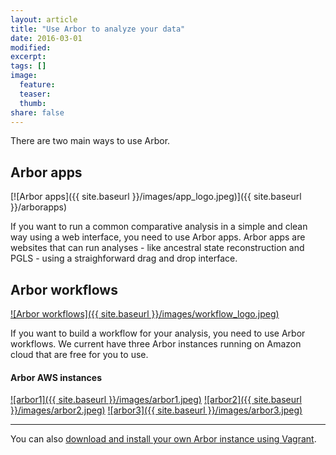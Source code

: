 ```yaml
---
layout: article
title: "Use Arbor to analyze your data"
date: 2016-03-01
modified:
excerpt:
tags: []
image:
  feature:
  teaser:
  thumb:
share: false
---
```




There are two main ways to use Arbor.

## Arbor apps

[![Arbor apps]({{ site.baseurl }}/images/app_logo.jpeg)]({{ site.baseurl }}/arborapps)

If you want to run a common comparative analysis in a simple and clean way using a web interface, you need to use Arbor apps. Arbor apps are websites that can run analyses - like ancestral state reconstruction and PGLS - using a straighforward drag and drop interface.

## Arbor workflows
[![Arbor workflows]({{ site.baseurl }}/images/workflow_logo.jpeg)](#arbor-aws-instances)

If you want to build a workflow for your analysis, you need to use Arbor workflows. We current have three Arbor instances running on Amazon cloud that are free for you to use.

#### Arbor AWS instances
[![arbor1]({{ site.baseurl }}/images/arbor1.jpeg)](http://arbor1.arborworkflows.com/)
[![arbor2]({{ site.baseurl }}/images/arbor2.jpeg)](http://arbor2.arborworkflows.com/)
[![arbor3]({{ site.baseurl }}/images/arbor3.jpeg)](http://arbor3.arborworkflows.com/)

---

You can also [download and install your own Arbor instance using Vagrant](http://arborworkflows.readthedocs.org/en/latest/installation.html).
